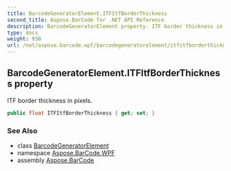 ```yaml
---
title: BarcodeGeneratorElement.ITFItfBorderThickness
second_title: Aspose.BarCode for .NET API Reference
description: BarcodeGeneratorElement property. ITF border thickness in pixels
type: docs
weight: 930
url: /net/aspose.barcode.wpf/barcodegeneratorelement/itfitfborderthickness/
---
```

## BarcodeGeneratorElement.ITFItfBorderThickness property

ITF border thickness in pixels.

```csharp
public float ITFItfBorderThickness { get; set; }
```

### See Also

* class [BarcodeGeneratorElement](../)
* namespace [Aspose.BarCode.WPF](../../barcodegeneratorelement/)
* assembly [Aspose.BarCode](../../../)


